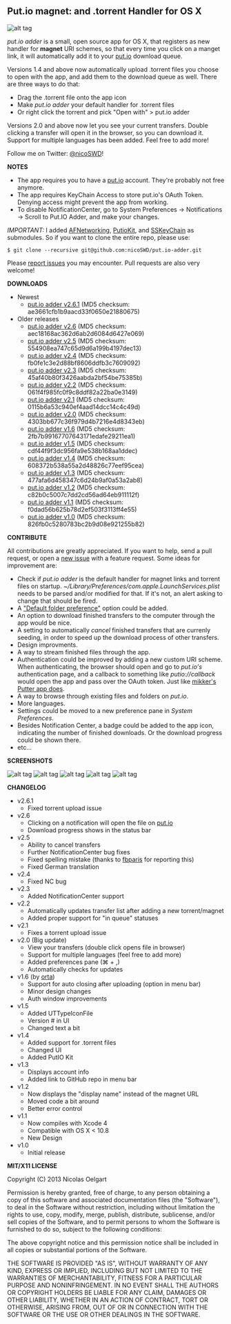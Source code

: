 ## Put.io magnet: and .torrent Handler for OS X

![alt tag](http://f.cl.ly/items/0K420o1W192i0i2u0r31/Screen%20Shot%202013-11-07%20at%2017.51.05.png)

*put.io adder* is a small, open source app for OS X, that registers as new handler for **magnet** URI schemes, so that every
time you click on a manget link, it will automatically add it to your [put.io](http://put.io/) download queue.

Versions 1.4 and above now automatically upload .torrent files you choose to open with the app, and add them to the download
queue as well. There are three ways to do that:

- Drag the .torrent file onto the app icon
- Make *put.io adder* your default handler for .torrent files
- Or right click the torrent and pick "Open with" > put.io adder

Versions 2.0 and above now let you see your current transfers. Double clicking a transfer will open it in the browser,
so you can download it. Support for multiple languages has been added. Feel free to add more!

Follow me on Twitter: [@nicoSWD](https://twitter.com/nicoSWD)!

**NOTES**
- The app requires you to have a [put.io](http://put.io/) account. They're probably not free anymore.
- The app requires KeyChain Access to store put.io's OAuth Token. Denying access might prevent the app from working.
- To disable NotificationCenter, go to System Preferences -> Notifications -> Scroll to Put.IO Adder, and make your changes.

*IMPORTANT:* I added [AFNetworking](https://github.com/AFNetworking/AFNetworking), [PutioKit](https://github.com/PutioKit/PutioKit), and [SSKeyChain](https://github.com/samsoffes/sskeychain) as submodules. 
So if you want to clone the entire repo, please use:

`$ git clone --recursive git@github.com:nicoSWD/put.io-adder.git`

Please [report issues](https://github.com/nicoSWD/put.io-adder/issues) you may encounter. Pull requests are also very welcome!

**DOWNLOADS**
- Newest
  - [put.io adder v2.6.1](https://github.com/nicoSWD/put.io-adder/releases/tag/v2.6.1) (MD5 checksum: ae3661cfb1b9aacd33f0650e21880675)
- Older releases
  - [put.io adder v2.6](https://github.com/nicoSWD/put.io-adder/releases/tag/v2.6) (MD5 checksum: aec18168ac362d6ab2d6084d6427e069)
  - [put.io adder v2.5](https://github.com/nicoSWD/put.io-adder/releases/tag/v2.5) (MD5 checksum: 554908ea747c65d9d6a199b4197dec13)
  - [put.io adder v2.4](https://github.com/nicoSWD/put.io-adder/releases/tag/v2.4) (MD5 checksum: fb0fe1c3e2d88bf8606ddfb3c7609092)
  - [put.io adder v2.3](https://github.com/nicoSWD/put.io-adder/releases/download/v2.3/put.io-adder-v2.3.zip) (MD5 checksum: 45af40b80f3426aabda2bf54be75385b)
  - [put.io adder v2.2](https://github.com/nicoSWD/put.io-adder/releases/download/v2.2/put.io-adder-v2.2.zip) (MD5 checksum: 061f4f985fc0f9c8ddf82a22ba0e3149)
  - [put.io adder v2.1](https://github.com/nicoSWD/put.io-adder/releases/download/v2.1/put.io-adder-2.1.zip) (MD5 checksum: 0115b6a53c940ef4aad14dcc14c4c49d)
  - [put.io adder v2.0](https://nicoswd.com/public/files/putio/put.io-adder-2.0.zip) (MD5 checksum: 4303bb677c36f979d4b7216e4d8343eb)
  - [put.io adder v1.6](http://cl.ly/QFQc) (MD5 checksum: 2fb7b99167707643171edafe29211ea1)
  - [put.io adder v1.5](http://cl.ly/Q7KN) (MD5 checksum: cdf44f9f3dc956fa9e538b168aa1ddec)
  - [put.io adder v1.4](http://cl.ly/Q5sv) (MD5 checksum: 608372b538a55a2d48826c77eef95cea)
  - [put.io adder v1.3](http://cl.ly/Q6ak) (MD5 checksum: 477afa6d458347c6d24b9af0a53a2ab8)
  - [put.io adder v1.2](http://cl.ly/Q5Vx) (MD5 checksum: c82b0c5007c7dd2cd56ad64eb911112f)
  - [put.io adder v1.1](http://cl.ly/Q4uX) (MD5 checksum: f0dad56b625b78d2ef503f3113ff4e55)
  - [put.io adder v1.0](http://cl.ly/Q4r2) (MD5 checksum: 826fb0c5280783bc2b9d08e921255b82)


**CONTRIBUTE**

All contributions are greatly appreciated. If you want to help, send a pull request, or open a [new issue](https://github.com/nicoSWD/put.io-adder/issues/new) with a feature request.
Some ideas for improvement are:

- Check if *put.io adder* is the default handler for magnet links and torrent files on startup. *~/Library/Preferences/com.apple.LaunchServices.plist* needs to be parsed and/or modified for that. If it's not, an alert asking to change that should be fired.
- A ["Default folder preference"](https://github.com/nicoSWD/put.io-adder/issues/3) option could be added.
- An option to download finished transfers to the computer through the app would be nice.
- A setting to automatically *cancel* finished transfers that are currenly seeding, in order to speed up the download process of other transfers.
- Design improvments.
- A way to stream finished files through the app.
- Authentication could be improved by adding a new custom URI scheme. When authenticating, the browser should open and go to *put.io's* authentication page, and a callback to something like *putio://callback* would open the app and pass over the OAuth token. Just like [mikker's Putter app does](https://github.com/mikker/Putter.app/blob/master/Putter/BBAppDelegate.m).
- A way to browse through existing files and folders on *put.io*.
- More languages.
- Settings could be moved to a new preference pane in *System Preferences*.
- Besides Notification Center, a badge could be added to the app icon, indicating the number of finished downloads. Or the download progress could be shown there.
- etc...


**SCREENSHOTS**

![alt tag](http://f.cl.ly/items/0c1W0O3l0b1F1y3u3q1S/Screen%20Shot%202014-01-26%20at%2021.32.05.png)
![alt tag](http://f.cl.ly/items/0m3d2a1k1Y460v2y292L/Screen%20Shot%202013-10-28%20at%2022.06.57%20copy.png)
![alt tag](http://f.cl.ly/items/3Q2t3g311h442c3o1z0K/Screen%20Shot%202013-07-19%20at%209.31.28%20PM.png)
![alt tag](http://f.cl.ly/items/0Y3n24003K0Z2c2X2s2i/Screen%20Shot%202013-07-19%20at%209.31.39%20PM.png)
![alt tag](http://f.cl.ly/items/420N3Y1w3N0h3U27451I/Screen%20Shot%202013-07-19%20at%209.31.48%20PM.png)

**CHANGELOG**
- v2.6.1
  - Fixed torrent upload issue
- v2.6
  - Clicking on a notification will open the file on [put.io](http://put.io)
  - Download progress shows in the status bar
- v2.5
  - Ability to cancel transfers
  - Further NotificationCenter bug fixes
  - Fixed spelling mistake (thanks to [fbparis](https://github.com/fbparis) for reporting this)
  - Fixed German translation
- v2.4
  - Fixed NC bug
- v2.3
  - Added NotificationCenter support
- v2.2
  - Automatically updates transfer list after adding a new torrent/magnet
  - Added proper support for "in queue" statuses
- v2.1
  - Fixes a torrent upload issue
- v2.0 (Big update)
  - View your transfers (double click opens file in browser)
  - Support for multiple languages (feel free to add more)
  - Added preferences pane (⌘ + ,)
  - Automatically checks for updates
- v1.6 (by [orta](https://github.com/orta))
  - Support for auto closing after uploading (option in menu bar)
  - Minor design changes
  - Auth window improvements
- v1.5
  - Added UTTypeIconFile
  - Version # in UI
  - Changed text a bit
- v1.4
  - Added support for .torrent files
  - Changed UI
  - Added PutIO Kit
- v1.3
  - Displays account info
  - Added link to GitHub repo in menu bar
- v1.2
  - Now displays the "display name" instead of the magnet URL
  - Moved code a bit around
  - Better error control
- v1.1
  - Now compiles with Xcode 4
  - Compatible with OS X < 10.8
  - New Design
- v1.0
  - Initial release

**MIT/X11 LICENSE**

Copyright (C) 2013 Nicolas Oelgart

Permission is hereby granted, free of charge, to any person obtaining a copy of this software and associated documentation files (the "Software"), to deal in the Software without restriction, including without limitation the rights to use, copy, modify, merge, publish, distribute, sublicense, and/or sell copies of the Software, and to permit persons to whom the Software is furnished to do so, subject to the following conditions:

The above copyright notice and this permission notice shall be included in all copies or substantial portions of the Software.

THE SOFTWARE IS PROVIDED "AS IS", WITHOUT WARRANTY OF ANY KIND, EXPRESS OR IMPLIED, INCLUDING BUT NOT LIMITED TO THE WARRANTIES OF MERCHANTABILITY, FITNESS FOR A PARTICULAR PURPOSE AND NONINFRINGEMENT. IN NO EVENT SHALL THE AUTHORS OR COPYRIGHT HOLDERS BE LIABLE FOR ANY CLAIM, DAMAGES OR OTHER LIABILITY, WHETHER IN AN ACTION OF CONTRACT, TORT OR OTHERWISE, ARISING FROM, OUT OF OR IN CONNECTION WITH THE SOFTWARE OR THE USE OR OTHER DEALINGS IN THE SOFTWARE.
